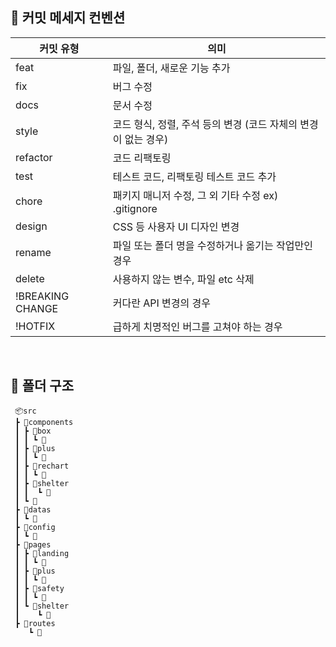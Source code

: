 ## 📌 커밋 메세지 컨벤션
| 커밋 유형 | 의미 |
| --- | --- |
| feat | 파일, 폴더, 새로운 기능 추가 |
| fix | 버그 수정 |
| docs | 문서 수정 |
| style | 코드 형식, 정렬, 주석 등의 변경 (코드 자체의 변경이 없는 경우) |
| refactor | 코드 리팩토링 |
| test | 테스트 코드, 리팩토링 테스트 코드 추가 |
| chore | 패키지 매니저 수정, 그 외 기타 수정 ex) .gitignore |
| design | CSS 등 사용자 UI 디자인 변경 |
| rename | 파일 또는 폴더 명을 수정하거나 옮기는 작업만인 경우 |
| delete | 사용하지 않는 변수, 파일 etc 삭제 |
| !BREAKING CHANGE | 커다란 API 변경의 경우 |
| !HOTFIX | 급하게 치명적인 버그를 고쳐야 하는 경우 |

<br>


## 📂 폴더 구조
```
 📦src
 ┣ 📂components
 ┃ ┣ 📂box
 ┃ ┃ ┗ 📄 
 ┃ ┣ 📂plus
 ┃ ┃ ┗ 📄 
 ┃ ┣ 📂rechart
 ┃ ┃ ┗ 📄 
 ┃ ┣ 📂shelter
 ┃ ┃  ┗ 📄 
 ┃ ┗ 📄
 ┣ 📂datas
 ┃ ┗ 📄
 ┣ 📂config
 ┃ ┗ 📄 
 ┣ 📂pages
 ┃ ┣ 📂landing
 ┃ ┃ ┗ 📄 
 ┃ ┣ 📂plus
 ┃ ┃ ┗ 📄 
 ┃ ┣ 📂safety
 ┃ ┃ ┗ 📄 
 ┃ ┗ 📂shelter
 ┃    ┗ 📄 
 ┣ 📂routes
    ┗ 📄
```